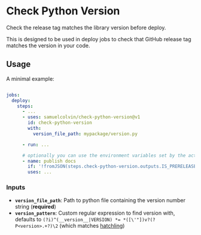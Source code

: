 # Check Python Version

Check the release tag matches the library version before deploy.

This is designed to be used in deploy jobs to check that GitHub release tag matches the version in your code.

## Usage

A minimal example:

```yaml

jobs:
  deploy:
    steps:
      - ...
      - uses: samuelcolvin/check-python-version@v1
        id: check-python-version
        with:
          version_file_path: mypackage/version.py

      - run: ...

      # optionally you can use the environment variables set by the action later
      - name: publish docs
        if: '!fromJSON(steps.check-python-version.outputs.IS_PRERELEASE)'
        uses: ...
```

### Inputs

* **`version_file_path`**: Path to python file containing the version number string (**required**)
* **`version_pattern`**: Custom regular expression to find version with,
  defaults to `(?i)^(__version__|VERSION) *= *([\'"])v?(?P<version>.+?)\2` 
  (which matches [hatchling](https://hatch.pypa.io/latest/plugins/build-hook/version/))

